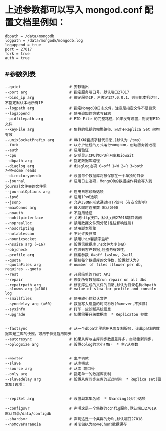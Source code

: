 # 上述参数都可以写入 mongod.conf 配置文档里例如：

    dbpath = /data/mongodb
    logpath = /data/mongodb/mongodb.log
    logappend = true
    port = 27017
    fork = true
    auth = true

#参数列表
--------------------------------------------------------------------------------

    --quiet                      # 安静输出
    --port arg                   # 指定服务端口号，默认端口27017
    --bind_ip arg                # 绑定服务IP，若绑定127.0.0.1，则只能本机访问，不指定默认本地所有IP
    --logpath arg                # 指定MongoDB日志文件，注意是指定文件不是目录
    --logappend                  # 使用追加的方式写日志
    --pidfilepath arg            # PID File 的完整路径，如果没有设置，则没有PID文件
    --keyFile arg                # 集群的私钥的完整路径，只对于Replica Set 架构有效
    --unixSocketPrefix arg       # UNIX域套接字替代目录,(默认为 /tmp)
    --fork                       # 以守护进程的方式运行MongoDB，创建服务器进程
    --auth                       # 启用验证
    --cpu                        # 定期显示CPU的CPU利用率和iowait
    --dbpath arg                 # 指定数据库路径
    --diaglog arg                # diaglog选项 0=off 1=W 2=R 3=both 7=W+some reads
    --directoryperdb             # 设置每个数据库将被保存在一个单独的目录
    --journal                    # 启用日志选项，MongoDB的数据操作将会写入到journal文件夹的文件里
    --journalOptions arg         # 启用日志诊断选项
    --ipv6                       # 启用IPv6选项
    --jsonp                      # 允许JSONP形式通过HTTP访问（有安全影响）
    --maxConns arg               # 最大同时连接数 默认2000
    --noauth                     # 不启用验证
    --nohttpinterface            # 关闭http接口，默认关闭27018端口访问
    --noprealloc                 # 禁用数据文件预分配(往往影响性能)
    --noscripting                # 禁用脚本引擎
    --notablescan                # 不允许表扫描
    --nounixsocket               # 禁用Unix套接字监听
    --nssize arg (=16)           # 设置信数据库.ns文件大小(MB)
    --objcheck                   # 在收到客户数据,检查的有效性，
    --profile arg                # 档案参数 0=off 1=slow, 2=all
    --quota                      # 限制每个数据库的文件数，设置默认为8
    --quotaFiles arg             # number of files allower per db, requires --quota
    --rest                       # 开启简单的rest API
    --repair                     # 修复所有数据库run repair on all dbs
    --repairpath arg             # 修复库生成的文件的目录,默认为目录名称dbpath
    --slowms arg (=100)          # value of slow for profile and console log
    --smallfiles                 # 使用较小的默认文件
    --syncdelay arg (=60)        # 数据写入磁盘的时间秒数(0=never,不推荐)
    --sysinfo                    # 打印一些诊断系统信息
    --upgrade                    # 如果需要升级数据库  * Replicaton 参数


    --fastsync                   # 从一个dbpath里启用从库复制服务，该dbpath的数据库是主库的快照，可用于快速启用同步
    --autoresync                 # 如果从库与主库同步数据差得多，自动重新同步，
    --oplogSize arg              # 设置oplog的大小(MB)  * 主/从参数


    --master                     # 主库模式
    --slave                      # 从库模式
    --source arg                 # 从库 端口号
    --only arg                   # 指定单一的数据库复制
    --slavedelay arg             # 设置从库同步主库的延迟时间  * Replica set(副本集)选项：


    --replSet arg                # 设置副本集名称  * Sharding(分片)选项

    --configsvr                  # 声明这是一个集群的config服务,默认端口27019，默认目录/data/configdb
    --shardsvr                   # 声明这是一个集群的分片,默认端口27018
    --noMoveParanoia             # 关闭偏执为moveChunk数据保存


